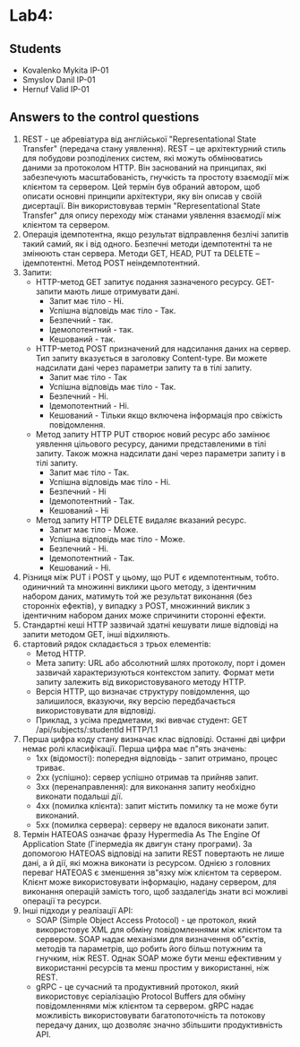# Lab4:
## Students
- Kovalenko Mykita IP-01
- Smyslov Danil IP-01
- Hernuf Valid IP-01

## Answers to the control questions
1. REST - це абревіатура від англійської "Representational State Transfer" (передача стану уявлення).  REST – це архітектурний стиль для побудови розподілених систем, які можуть обмінюватись даними за протоколом HTTP.  Він заснований на принципах, які забезпечують масштабованість, гнучкість та простоту взаємодії між клієнтом та сервером.  Цей термін був обраний автором, щоб описати основні принципи архітектури, яку він описав у своїй дисертації.  Він використовував термін "Representational State Transfer" для опису переходу між станами уявлення взаємодії між клієнтом та сервером.
 2. Операція ідемпотентна, якщо результат відправлення безлічі запитів такий самий, як і від одного.  Безпечні методи ідемпотентні та не змінюють стан сервера.  Методи GET, HEAD, PUT та DELETE – ідемпотентні.  Метод POST неіндемпотентний.
 3. Запити:
     * HTTP-метод GET запитує подання зазначеного ресурсу.  GET-запити мають лише отримувати дані.
         * Запит має тіло - Ні.
         * Успішна відповідь має тіло - Так.
         * Безпечний - так.
         * Ідемопотентний - так.
         * Кешований - так.
     * HTTP-метод POST призначений для надсилання даних на сервер.  Тип запиту вказується в заголовку Content-type.  Ви можете надсилати дані через параметри запиту та в тілі запиту.
         * Запит має тіло - Так
         * Успішна відповідь має тіло - Так.
         * Безпечний - Ні.
         * Ідемопотентний - Ні.
         * Кешований - Тільки якщо включена інформація про свіжість повідомлення.
     * Метод запиту HTTP PUT створює новий ресурс або замінює уявлення цільового ресурсу, даними представленими в тілі запиту.  Також можна надсилати дані через параметри запиту і в тілі запиту.
         * Запит має тіло - Так.
         * Успішна відповідь має тіло - Ні.
         * Безпечний - Ні
         * Ідемопотентний - Так.
         * Кешований - Ні
     * Метод запиту HTTP DELETE видаляє вказаний ресурс.
         * Запит має тіло - Може.
         * Успішна відповідь має тіло - Може.
         * Безпечний - Ні.
         * Ідемопотентний - Так.
         * Кешований - Ні.
 4. Різниця між PUT і POST у цьому, що PUT є идемпотентным, тобто.  одиничний та множинні виклики цього методу, з ідентичним набором даних, матимуть той же результат виконання (без сторонніх ефектів), у випадку з POST, множинний виклик з ідентичним набором даних може спричинити сторонні ефекти.
 5. Стандартні кеші HTTP зазвичай здатні кешувати лише відповіді на запити методом GET, інші відхиляють.
 6. стартовий рядок складається з трьох елементів:
     * Метод HTTP.
     * Мета запиту: URL або абсолютний шлях протоколу, порт і домен зазвичай характеризуються контекстом запиту.  Формат мети запиту залежить від використовуваного методу HTTP.
     * Версія HTTP, що визначає структуру повідомлення, що залишилося, вказуючи, яку версію передбачається використовувати для відповіді.
     * Приклад, з усіма предметами, які вивчає студент: GET /api/subjects/:studentId HTTP/1.1
 7. Перша цифра коду стану визначає клас відповіді.  Останні дві цифри немає ролі класифікації.  Перша цифра має п"ять значень:
     * 1xx (відомості): попередня відповідь - запит отримано, процес триває.
     * 2xx (успішно): сервер успішно отримав та прийняв запит.
     * 3xx (перенаправлення): для виконання запиту необхідно виконати подальші дії.
     * 4xx (помилка клієнта): запит містить помилку та не може бути виконаний.
     * 5xx (помилка сервера): серверу не вдалося виконати запит.
 8. Термін HATEOAS означає фразу Hypermedia As The Engine Of Application State (Гіпермедіа як двигун стану програми).  За допомогою HATEOAS відповіді на запити REST повертають не лише дані, а й дії, які можна виконати із ресурсом.  Однією з головних переваг HATEOAS є зменшення зв"язку між клієнтом та сервером.  Клієнт може використовувати інформацію, надану сервером, для виконання операцій замість того, щоб заздалегідь знати всі можливі операції та ресурси.
 9. Інші підходи у реалізації API:
     * SOAP (Simple Object Access Protocol) - це протокол, який використовує XML для обміну повідомленнями між клієнтом та сервером.
     SOAP надає механізми для визначення об"єктів, методів та параметрів, що робить його більш потужним та гнучким, ніж REST.  Однак SOAP може бути менш ефективним у використанні ресурсів та менш простим у використанні, ніж REST.
     * gRPC - це сучасний та продуктивний протокол, який використовує серіалізацію Protocol Buffers для обміну повідомленнями між клієнтом та сервером.  gRPC надає можливість використовувати багатопоточність та потокову передачу даних, що дозволяє значно збільшити продуктивність API.
